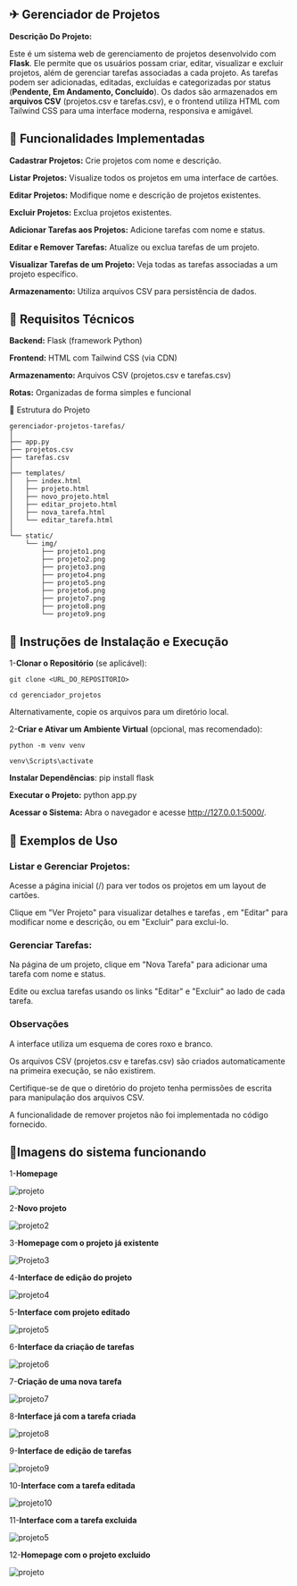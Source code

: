 ## ✈ Gerenciador de Projetos

**Descrição Do Projeto:**

Este é um sistema web de gerenciamento de projetos desenvolvido com **Flask**. Ele permite que os usuários possam criar, editar, visualizar e excluir projetos, além de gerenciar tarefas associadas a cada projeto. As tarefas podem ser adicionadas, editadas, excluídas e categorizadas por status (**Pendente, Em Andamento, Concluído**). Os dados são armazenados em **arquivos CSV** (projetos.csv e tarefas.csv), e o frontend utiliza HTML com Tailwind CSS para uma interface moderna, responsiva e amigável.

## 🛴 Funcionalidades Implementadas

**Cadastrar Projetos:** Crie projetos com nome e descrição.

**Listar Projetos:** Visualize todos os projetos em uma interface de cartões.

**Editar Projetos:** Modifique nome e descrição de projetos existentes.

**Excluir Projetos:** Exclua projetos existentes.

**Adicionar Tarefas aos Projetos:** Adicione tarefas com nome e status.

**Editar e Remover Tarefas:** Atualize ou exclua tarefas de um projeto.

**Visualizar Tarefas de um Projeto:** Veja todas as tarefas associadas a um projeto específico.

**Armazenamento:** Utiliza arquivos CSV para persistência de dados.

## 🚤 Requisitos Técnicos

**Backend:** Flask (framework Python)

**Frontend:** HTML com Tailwind CSS (via CDN)

**Armazenamento:** Arquivos CSV (projetos.csv e tarefas.csv)

**Rotas:** Organizadas de forma simples e funcional

🚗 Estrutura do Projeto

```
gerenciador-projetos-tarefas/
│
├── app.py
├── projetos.csv
├── tarefas.csv
│
├── templates/
│   ├── index.html
│   ├── projeto.html
│   ├── novo_projeto.html
│   ├── editar_projeto.html
│   ├── nova_tarefa.html
│   └── editar_tarefa.html
│
└── static/
    └── img/
        ├── projeto1.png
        ├── projeto2.png
        ├── projeto3.png
        ├── projeto4.png
        ├── projeto5.png
        ├── projeto6.png
        ├── projeto7.png
        ├── projeto8.png
        └── projeto9.png

```


## 🚅 Instruções de Instalação e Execução

1-**Clonar o Repositório** (se aplicável):

```
git clone <URL_DO_REPOSITORIO>

cd gerenciador_projetos
```

Alternativamente, copie os arquivos para um diretório local.

2-**Criar e Ativar um Ambiente Virtual** (opcional, mas recomendado):

```
python -m venv venv

venv\Scripts\activate
```
**Instalar Dependências**: pip install flask


**Executar o Projeto:** python app.py

**Acessar o Sistema:** Abra o navegador e acesse http://127.0.0.1:5000/.

## 🚒 Exemplos de Uso


### **Listar e Gerenciar Projetos:**

Acesse a página inicial (/) para ver todos os projetos em um layout de cartões.

Clique em "Ver Projeto" para visualizar detalhes e tarefas , em "Editar" para modificar nome e descrição, ou em "Excluir" para exclui-lo.


### **Gerenciar Tarefas:**

Na página de um projeto, clique em "Nova Tarefa" para adicionar uma tarefa com nome e status.

Edite ou exclua tarefas usando os links "Editar" e "Excluir" ao lado de cada tarefa.


### **Observações**

A interface utiliza um esquema de cores roxo e branco.

Os arquivos CSV (projetos.csv e tarefas.csv) são criados automaticamente na primeira execução, se não existirem.

Certifique-se de que o diretório do projeto tenha permissões de escrita para manipulação dos arquivos CSV.

A funcionalidade de remover projetos não foi implementada no código fornecido.

## 🚓Imagens do sistema funcionando

1-**Homepage**

![projeto](https://github.com/user-attachments/assets/ed681682-b22c-42b3-91d7-15d381f78a32)

2-**Novo projeto**

![projeto2](https://github.com/user-attachments/assets/765a36b7-3671-4a52-9e7b-73e01fefe088)

3-**Homepage com o projeto já existente**

![Projeto3](https://github.com/user-attachments/assets/8c7ea331-ac7c-4334-8bee-3e801dbe043c)

4-**Interface de edição do projeto**

![projeto4](https://github.com/user-attachments/assets/300c280e-88b7-4099-a268-3db0e109493b)

5-**Interface com projeto editado**

![projeto5](https://github.com/user-attachments/assets/7387692e-a66d-49eb-b7d3-d77c92cc3d70)


6-**Interface da criação de tarefas**

![projeto6](https://github.com/user-attachments/assets/df364b0e-1ec4-4969-b58a-9a5821de9780)

7-**Criação de uma nova tarefa**


![projeto7](https://github.com/user-attachments/assets/933b17cb-9557-4bb7-ad35-fccf89e3d699)

8-**Interface já com a tarefa criada**


![projeto8](https://github.com/user-attachments/assets/59e37104-190d-4377-b1b4-160d8016a69a)

9-**Interface de edição de tarefas**

![projeto9](https://github.com/user-attachments/assets/9ec03399-e239-4b1a-a7b8-da74dc64bad2)

10-**Interface com a tarefa editada**

![projeto10](https://github.com/user-attachments/assets/a7d73125-6a55-43e3-aa82-0456e282e3e2)


11-**Interface com a tarefa excluida**

![projeto5](https://github.com/user-attachments/assets/2af0f53c-2e66-494c-a7d9-e0e3d3488874)

12-**Homepage com o projeto excluido**

![projeto](https://github.com/user-attachments/assets/19b71ef4-b27a-40d0-99ee-0c15d2b8127c)




